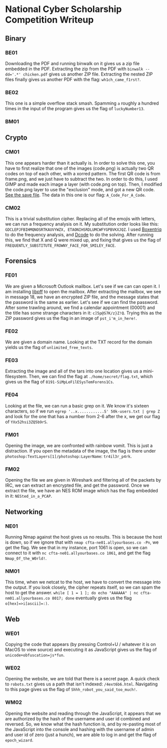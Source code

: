 # National Cyber Scholarship Competition Writeup

## Binary

### BE01

Downloading the PDF and running binwalk on it gives us a zip file embedded in the PDF. Extracting the zip from the PDF with `binwalk --dd='.*' chicken.pdf` gives us another ZIP file. Extracting the nested ZIP files finally gives us another PDF with the flag: `wh1ch_came_f1rst?`.

### BE02

This one is a simple overflow stack smash. Spamming `a` roughly a hundred times in the input of the program gives us the flag of `luckyNumber13`.

### BM01

## Crypto

### CM01

This one appears harder than it actually is. In order to solve this one, you have to first realize that one of the images (code.png) is actually two QR codes on top of each other, with a xorred pattern. The first QR code is from frame.png, and we just have to subtract the two. In order to do this, I used GIMP and made each image a layer (with code.png on top). Then, I modified the code.png layer to use the "exclusion" mode, and got a new QR code. [See the save file](CM01.xcf). The data in this one is our flag: `A_Code_For_A_Code`.

### CM02

This is a trivial substitution cipher. Replacing all of the emojis with letters, we can run a frequency analysis on it. My substitution order looks like this: `GDCLEPJFBIHMQNOSRTKAUVYWZX, ETAONIHSRDLUMCWFYGPBVKXJQZ`. I used [Boxentriq](https://www.boxentriq.com/code-breaking/frequency-analysis) to do the frequency analysis, and [Dcode](https://www.dcode.fr/monoalphabetic-substitution) to do the solving. After running this, we find that X and Q were mixed up, and fixing that gives us the flag of `FREQUENTLY_SUBSTITUTE_FROWNY_FACE_FOR_SMILEY_FACE`.

## Forensics

### FE01

We are given a Microsoft Outlook mailbox. Let's see if we can can open it. I am installing [libpff](https://github.com/libyal/libpff) to open the mailbox. After extracting the mailbox, we see in message 18, we have an encrypted ZIP file, and the message states that the password is the same as earlier. Let's see if we can find the password. After some trawling around, we find a calendar appointment (00001) and the title has some strange characters in it: `c]5p@S7K/z}Z!Q`. Trying this as the ZIP password gives us the flag in an image of `pst_i'm_in_here!`.

### FE02

We are given a domain name. Looking at the TXT record for the domain yields us the flag of `unlimited_free_texts`.

### FE03

Extracting the image and all of the tars into one location gives us a mini-filesystem. Then, we can find the flag at `./home/secret/flag.txt`, which gives us the flag of `8191-SiMpLeFilESysTemForens1Cs`.

### FE04

Looking at the file, we can run a basic grep on it. We know it's sixteen characters, so if we run `egrep '..x............S' 50k-users.txt | grep Z` and look for the one that has a number from 2-6 after the x, we get our flag of `YXx52hsi3ZQ5b9rS`.

### FM01

Opening the image, we are confronted with rainbow vomit. This is just a distraction. If you open the metadata of the image, the flag is there under `photoshop:TextLayers[1]/photoshop:LayerName`: `tr4il3r_p4rk`.

### FM02

Opening the file we are given in Wireshark and filtering all of the packets by IRC, we can extract an encrypted file, and get the password. Once we extract the file, we have an NES ROM image which has the flag embedded in it: `NESted_in_a_PCAP`.

## Networking

### NE01

Running Nmap against the host gives us no results. This is because the host is down, so if we ignore that with `nmap cfta-ne01.allyourbases.co -Pn`, we get the flag. We see that in my instance, port 1061 is open, so we can connect to it with `nc cfta-ne01.allyourbases.co 1061`, and get the flag `Nmap_0f_the_W0rld!`.

### NM01

This time, when we netcat to the host, we have to convert the message into the output. If you look closely, the cipher repeats itself, so we can spam the host to get the answer. `while [ 1 = 1 ]; do echo "AAAAAA" | nc cfta-nm01.allyourbases.co 8017; done` eventually gives us the flag `o[hex]=>i[ascii]=:)`.

## Web

### WE01

Copying the code that appears (by pressing Control+U / whatever it is on MacOS to view source) and executing it as JavaScript gives us the flag of `unicode+obfuscation=js*fun`.

### WE02

Opening the website, we are told that there is a secret page. A quick check to `robots.txt` gives us a path that isn't indexed: `/4ext6b6.html`. Navigating to this page gives us the flag of `Shhh_robot_you_said_too_much!`.

### WM02

Opening the website and reading through the JavaScript, it appears that we are authorized by the hash of the username and user id combined and reversed. So, we know what the hash function is, and by re-pasting most of the JavaScript into the console and hashing with the username of admin and user id of zero (just a hunch), we are able to log in and get the flag of `epoch_wizard`.
